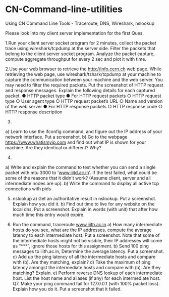 # CN-Command-line-utilities
Using CN Command Line Tools - Traceroute, DNS, Wireshark, nslookup

Please look into my client server implementation for the first Ques.

1.Run your client server socket program for 2 minutes, collect the packet trace using
wireshark/tcpdump at the server side. Filter the packets that belong to the client server socket
program. Analyze the packet capture, compute aggregate throughput for every 2 sec and plot it
with time.

2.Use your web browser to retrieve the http://info.cern.ch web page. While retrieving the
web page, use wireshark/tshark/tcpdump at your machine to capture the communication
between your machine and the web server. You may need to filter the required packets. Put the
screenshot of HTTP request and response messages. Explain the following details for each
captured packet.
● HTTP packet type
● For HTTP request packets
○ HTTP request type
○ User agent type
○ HTTP request packet’s URL
○ Name and version of the web server
● For HTTP response packets
○ HTTP response code
○ HTTP response description

3.
a) Learn to use the ifconfig command, and figure out the IP address of your network
interface. Put a screenshot.
b) Go to the webpage https://www.whatismyip.com and find out what IP is shown for your
machine. Are they identical or different? Why?

4. 
a) Write and explain the command to test whether you can send a single packet with mtu
3000 to 'www.iiitd.ac.in'. If the test failed, what could be some of the reasons that it didn't
work? (Assume client, server and all intermediate nodes are up).
b) Write the command to display all active tcp connections with pids

5. nslookup 
a) Get an authoritative result in nslookup. Put a screenshot. Explain how you did it.
b) Find out time to live for any website on the local dns. Put a screenshot. Explain in
words (with unit) that after how much time this entry would expire.

6. Run the command, traceroute www.iiith.ac.in
a) How many intermediate hosts do you see, what are the IP addresses, compute the
average latency to each intermediate host. Put a screenshot. 
Note that some of the intermediate hosts might not be visible, their IP addresses will
come as “***”, ignore those hosts for this assignment.
b) Send 100 ping messages to iiith.ac.in, Determine the average latency. Put a
screenshot.
c) Add up the ping latency of all the intermediate hosts and compare with (b). Are they
matching, explain?
d) Take the maximum of ping latency amongst the intermediate hosts and compare with (b).
Are they matching? Explain.
e) Perform reverse DNS lookup of each intermediate host. List the host name and aliases
(if any) for each intermediate host.
Q7. Make your ping command fail for 127.0.0.1 (with 100% packet loss). Explain how you
do it. Put a screenshot that it failed.
